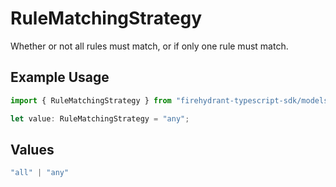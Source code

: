 # RuleMatchingStrategy

Whether or not all rules must match, or if only one rule must match.

## Example Usage

```typescript
import { RuleMatchingStrategy } from "firehydrant-typescript-sdk/models/components";

let value: RuleMatchingStrategy = "any";
```

## Values

```typescript
"all" | "any"
```
